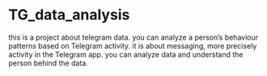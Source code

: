 # TG_data_analysis
this is a project about telegram data.
you can analyze a person’s behaviour patterns based on Telegram activity. it is about messaging, more precisely activity in the Telegram app.
you can analyze data and understand the person behind the data.
